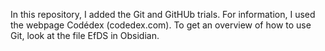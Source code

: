 In this repository, I added the Git and GitHUb trials. For information, I used the webpage Codédex (codedex.com). To get an overview of how to use Git, look at the file EfDS in Obsidian. 
